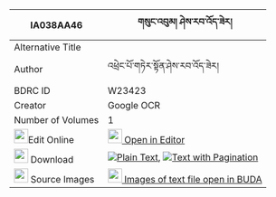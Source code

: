 |IA038AA46|གསུང་འབུམ། ཤེས་རབ་འོད་ཟེར། 
| --- | --- 
|Alternative Title |
|Author| འཕྲེང་པོ་གཏེར་སྟོན་ཤེས་རབ་འོད་ཟེར།
|BDRC ID | W23423
|Creator | Google OCR
|Number of Volumes| 1
|<img width="25" src="https://img.icons8.com/color/25/000000/edit-property.png">Edit Online| [<img width="25" src="https://avatars.githubusercontent.com/u/45091458?s=200&v=4"> Open in Editor](http://editor.openpecha.org/IA038AA46)
|<img width="25" src="https://img.icons8.com/fluent/48/000000/download-2.png"/>  Download | [![](https://img.icons8.com/color/20/000000/txt.png)Plain Text](https://github.com/Openpecha/IA038AA46/releases/download/v1/sungbum_sherab_ozer_plain_IA038AA46.zip), [![](https://img.icons8.com/color/20/000000/txt.png)Text with Pagination](https://github.com/Openpecha/IA038AA46/releases/download/v1/sungbum_sherab_ozer_pages_IA038AA46.zip)
|<img width="25" src="https://img.icons8.com/plasticine/100/000000/pictures-folder.png"/>  Source Images | [<img width="25" src="https://library.bdrc.io/icons/BUDA-small.svg"> Images of text file open in BUDA](https://library.bdrc.io/show/bdr:W23423)